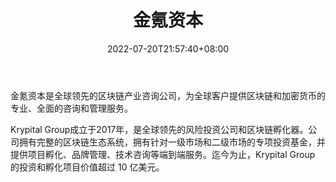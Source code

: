 ﻿---
weight: 
title: "金氪资本"
description: "金氪资本是全球领先的区块链产业咨询公司，为全球客户提供区块链和加密货币的专业、全面的咨询和管理服务"
date: 2022-07-20T21:57:40+08:00
lastmod: 2022-07-20T16:45:40+08:00
draft: false
authors: ["浮尘"]
featuredImage: "jinkeziben.png"
link: "https://krypital.com/"
tags: ["投资机构","金氪资本"]
categories: ["navigation"]
navigation: ["投资机构"]
lightgallery: true
toc: true
pinned: false
recommend: false
recommend1: false
---
金氪资本是全球领先的区块链产业咨询公司，为全球客户提供区块链和加密货币的专业、全面的咨询和管理服务。

Krypital Group成立于2017年，是全球领先的风险投资公司和区块链孵化器。公司拥有完整的区块链生态系统，拥有针对一级市场和二级市场的专项投资基金，并提供项目孵化、品牌管理、技术咨询等端到端服务。迄今为止，Krypital Group 的投资和孵化项目价值超过 10 亿美元。